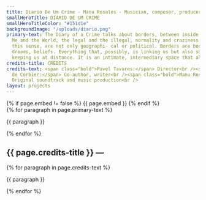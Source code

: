 ```yaml
---
title: Diario De Um Crime - Manu Rosales - Musician, composer, producer and teacher
smallHeroTitle: DIÁRIO DE UM CRIME
smallHeroTitleColor: "#151d1e"
backgroundImage: "/uploads/diario.png"
primary-text: The Diary of a Crime talks about borders, between inside and outside,
  Me and the World, the legal and the illegal, normality and craziness. Borders, in
  this sense, are not only geographi- cal or political. Borders are bodies, languages,
  dreams, beliefs. Everything that, possibly, is linking us but also sometimes hurting,
  keeping us at distance. It is an intimate, intermediary space that allows passages.
credits-title: CREDITS
credits-text: <span class="bold">Pavel Tavares:</span> Director<br /><span class="bold">Flore
  de Corbier:</span> Co-author, writer<br /><span class="bold">Manu Rosales:</span>
  Original soundtrack and music production<br />
layout: projects
---
```


<section>
    {% if page.embed != false %}
        {{ page.embed }}
    {% endif %}
    <div>
        {% for paragraph in page.primary-text %}
            <p>
                {{ paragraph }}
            </p>
        {% endfor %}
    </div>
    <h2>
        {{ page.credits-title }} —
    </h2>
    <div>
        {% for paragraph in page.credits-text %}
            <p>
                {{ paragraph }}
            </p>
        {% endfor %}
    </div>
</section>